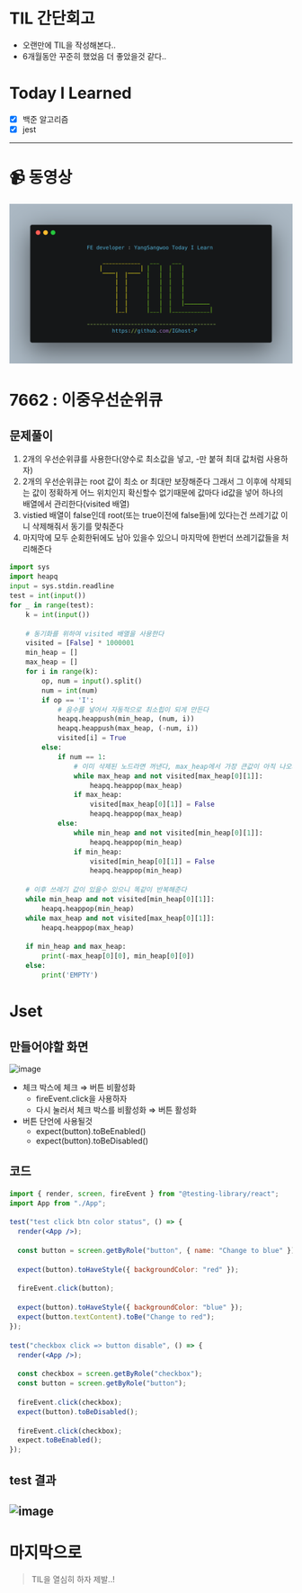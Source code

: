 # TIL 간단회고

- 오랜만에 TIL을 작성해본다..
- 6개월동안 꾸준히 했었음 더 좋았을것 같다..


# Today I Learned

- [x] 백준 알고리즘
- [x] jest

---

# 📹 동영상

[![section13](../../img/썸네일/TIL.png)](https://youtu.be/-OcVPW2_9kU)

# 7662 : 이중우선순위큐

## 문제풀이

1. 2개의 우선순위큐를 사용한다(양수로 최소값을 넣고, -만 붙혀 최대 값처럼 사용하자)
2. 2개의 우선순위큐는 root 값이 최소 or 최대만 보장해준다 그래서 그 이후에 삭제되는 값이 정확하게 어느 위치인지 확신할수 없기때문에 값마다 id값을 넣어 하나의 배열에서 관리한다(visited 배열)
3. vistied 배열이 false인데 root(또는 true이전에 false들)에 있다는건 쓰레기값 이니 삭제해줘서 동기를 맞춰준다
4. 마지막에 모두 순회한뒤에도 남아 있을수 있으니 마지막에 한번더 쓰레기값들을 처리해준다

```python
import sys
import heapq
input = sys.stdin.readline
test = int(input())
for _ in range(test):
    k = int(input())

    # 동기화를 위하여 visited 배열을 사용한다
    visited = [False] * 1000001
    min_heap = []
    max_heap = []
    for i in range(k):
        op, num = input().split()
        num = int(num)
        if op == 'I':
            # 음수를 넣어서 자동적으로 최소힙이 되게 만든다
            heapq.heappush(min_heap, (num, i))
            heapq.heappush(max_heap, (-num, i))
            visited[i] = True
        else:
            if num == 1:
                # 이미 삭제된 노드라면 꺼낸다, max_heap에서 가장 큰값이 아직 나오지 않았다면,True가 나올떄까지 pop을 하다가 false로 변경해주고, 꺼낸다
                while max_heap and not visited[max_heap[0][1]]:
                    heapq.heappop(max_heap)
                if max_heap:
                    visited[max_heap[0][1]] = False
                    heapq.heappop(max_heap)
            else:
                while min_heap and not visited[min_heap[0][1]]:
                    heapq.heappop(min_heap)
                if min_heap:
                    visited[min_heap[0][1]] = False
                    heapq.heappop(min_heap)

    # 이후 쓰레기 값이 있을수 있으니 똑같이 반복해준다
    while min_heap and not visited[min_heap[0][1]]:
        heapq.heappop(min_heap)
    while max_heap and not visited[max_heap[0][1]]:
        heapq.heappop(max_heap)

    if min_heap and max_heap:
        print(-max_heap[0][0], min_heap[0][0])
    else:
        print('EMPTY')
```

# Jset

## 만들어야할 화면
![image](https://user-images.githubusercontent.com/79236624/194051464-c915056a-f028-4c18-9e30-0608d6246c1c.png)

- 체크 박스에 체크 ⇒ 버튼 비활성화
  - fireEvent.click을 사용하자
  - 다시 눌러서 체크 박스를 비활성화 ⇒ 버튼 활성화
- 버튼 단언에 사용될것
  - expect(button).toBeEnabled()
  - expect(button).toBeDisabled()

## 코드

```jsx
import { render, screen, fireEvent } from "@testing-library/react";
import App from "./App";

test("test click btn color status", () => {
  render(<App />);

  const button = screen.getByRole("button", { name: "Change to blue" });

  expect(button).toHaveStyle({ backgroundColor: "red" });

  fireEvent.click(button);

  expect(button).toHaveStyle({ backgroundColor: "blue" });
  expect(button.textContent).toBe("Change to red");
});

test("checkbox click => button disable", () => {
  render(<App />);

  const checkbox = screen.getByRole("checkbox");
  const button = screen.getByRole("button");

  fireEvent.click(checkbox);
  expect(button).toBeDisabled();

  fireEvent.click(checkbox);
  expect.toBeEnabled();
});
```

## test 결과
![image](https://user-images.githubusercontent.com/79236624/194051517-8ba7dfb0-0d88-423f-ae27-8955f6ece316.png)
---

# 마지막으로

> TIL을 열심히 하자 제발..!
